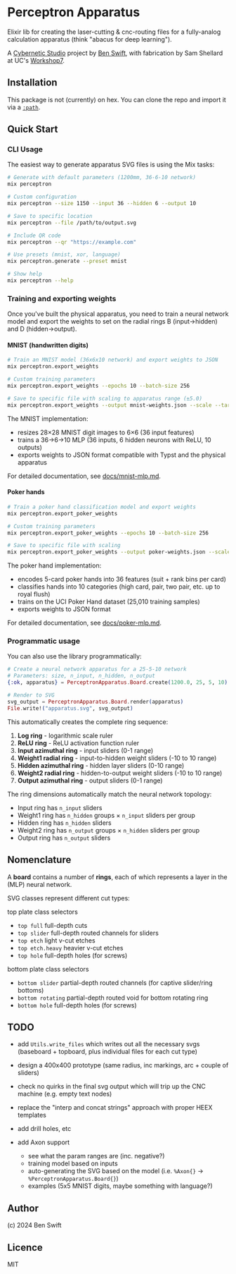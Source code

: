 # Perceptron Apparatus

Elixir lib for creating the laser-cutting & cnc-routing files for a fully-analog
calculation apparatus (think "abacus for deep learning").

A [Cybernetic Studio](https://github.com/ANUcybernetics/) project by
[Ben Swift](https://benswift.me), with fabrication by Sam Shellard at UC's
[Workshop7](https://www.canberra.edu.au/future-students/study-at-uc/study-areas/design/workshop7).


## Installation

This package is not (currently) on hex. You can clone the repo and import it via
a [`:path`](https://hexdocs.pm/mix/Mix.Tasks.Deps.html).

## Quick Start

### CLI Usage

The easiest way to generate apparatus SVG files is using the Mix tasks:

```bash
# Generate with default parameters (1200mm, 36-6-10 network)
mix perceptron

# Custom configuration
mix perceptron --size 1150 --input 36 --hidden 6 --output 10

# Save to specific location
mix perceptron --file /path/to/output.svg

# Include QR code
mix perceptron --qr "https://example.com"

# Use presets (mnist, xor, language)
mix perceptron.generate --preset mnist

# Show help
mix perceptron --help

```

### Training and exporting weights

Once you've built the physical apparatus, you need to train a neural network model and export the weights to set on the radial rings B (input→hidden) and D (hidden→output).

#### MNIST (handwritten digits)

```bash
# Train an MNIST model (36x6x10 network) and export weights to JSON
mix perceptron.export_weights

# Custom training parameters
mix perceptron.export_weights --epochs 10 --batch-size 256

# Save to specific file with scaling to apparatus range (±5.0)
mix perceptron.export_weights --output mnist-weights.json --scale --target-max 5.0
```

The MNIST implementation:
- resizes 28×28 MNIST digit images to 6×6 (36 input features)
- trains a 36→6→10 MLP (36 inputs, 6 hidden neurons with ReLU, 10 outputs)
- exports weights to JSON format compatible with Typst and the physical apparatus

For detailed documentation, see [docs/mnist-mlp.md](docs/mnist-mlp.md).

#### Poker hands

```bash
# Train a poker hand classification model and export weights
mix perceptron.export_poker_weights

# Custom training parameters
mix perceptron.export_poker_weights --epochs 10 --batch-size 256

# Save to specific file with scaling
mix perceptron.export_poker_weights --output poker-weights.json --scale --target-max 5.0
```

The poker hand implementation:
- encodes 5-card poker hands into 36 features (suit + rank bins per card)
- classifies hands into 10 categories (high card, pair, two pair, etc. up to royal flush)
- trains on the UCI Poker Hand dataset (25,010 training samples)
- exports weights to JSON format

For detailed documentation, see [docs/poker-mlp.md](docs/poker-mlp.md).

### Programmatic usage

You can also use the library programmatically:

```elixir
# Create a neural network apparatus for a 25-5-10 network
# Parameters: size, n_input, n_hidden, n_output
{:ok, apparatus} = PerceptronApparatus.Board.create(1200.0, 25, 5, 10)

# Render to SVG
svg_output = PerceptronApparatus.Board.render(apparatus)
File.write!("apparatus.svg", svg_output)
```

This automatically creates the complete ring sequence:

1. **Log ring** - logarithmic scale ruler
2. **ReLU ring** - ReLU activation function ruler
3. **Input azimuthal ring** - input sliders (0-1 range)
4. **Weight1 radial ring** - input-to-hidden weight sliders (-10 to 10 range)
5. **Hidden azimuthal ring** - hidden layer sliders (0-10 range)
6. **Weight2 radial ring** - hidden-to-output weight sliders (-10 to 10 range)
7. **Output azimuthal ring** - output sliders (0-1 range)

The ring dimensions automatically match the neural network topology:

- Input ring has `n_input` sliders
- Weight1 ring has `n_hidden` groups × `n_input` sliders per group
- Hidden ring has `n_hidden` sliders
- Weight2 ring has `n_output` groups × `n_hidden` sliders per group
- Output ring has `n_output` sliders

## Nomenclature

A **board** contains a number of **rings**, each of which represents a layer in
the (MLP) neural network.

SVG classes represent different cut types:

top plate class selectors

- `top full` full-depth cuts
- `top slider` full-depth routed channels for sliders
- `top etch` light v-cut etches
- `top etch.heavy` heavier v-cut etches
- `top hole` full-depth holes (for screws)

bottom plate class selectors

- `bottom slider` partial-depth routed channels (for captive slider/ring
  bottoms)
- `bottom rotating` partial-depth routed void for bottom rotating ring
- `bottom hole` full-depth holes (for screws)

## TODO

- add `Utils.write_files` which writes out all the necessary svgs (baseboard +
  topboard, plus individual files for each cut type)
- design a 400x400 prototype (same radius, inc markings, arc + couple of
  sliders)
- check no quirks in the final svg output which will trip up the CNC machine
  (e.g. empty text nodes)
- replace the "interp and concat strings" approach with proper HEEX templates
- add drill holes, etc
- add Axon support

  - see what the param ranges are (inc. negative?)
  - training model based on inputs
  - auto-generating the SVG based on the model (i.e. `%Axon{}` ->
    `%PerceptronApparatus.Board{}`)
  - examples (5x5 MNIST digits, maybe something with language?)

## Author

(c) 2024 Ben Swift

## Licence

MIT
